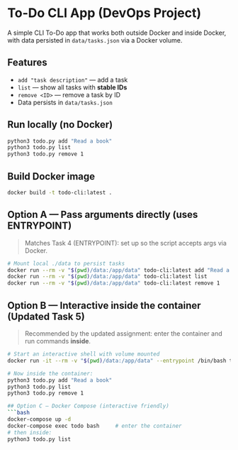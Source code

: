 # To-Do CLI App (DevOps Project)

A simple CLI To-Do app that works both outside Docker and inside Docker, with data persisted in `data/tasks.json` via a Docker volume.

## Features
- `add "task description"` — add a task
- `list` — show all tasks with **stable IDs**
- `remove <ID>` — remove a task by ID
- Data persists in `data/tasks.json`

## Run locally (no Docker)
```bash
python3 todo.py add "Read a book"
python3 todo.py list
python3 todo.py remove 1
```

## Build Docker image
```bash
docker build -t todo-cli:latest .
```

## Option A — Pass arguments directly (uses ENTRYPOINT)
> Matches Task 4 (ENTRYPOINT): set up so the script accepts args via Docker.

```bash
# Mount local ./data to persist tasks
docker run --rm -v "$(pwd)/data:/app/data" todo-cli:latest add "Read a book"
docker run --rm -v "$(pwd)/data:/app/data" todo-cli:latest list
docker run --rm -v "$(pwd)/data:/app/data" todo-cli:latest remove 1
```

## Option B — **Interactive inside the container** (Updated Task 5)
> Recommended by the updated assignment: enter the container and run commands **inside**.

```bash
# Start an interactive shell with volume mounted
docker run -it --rm -v "$(pwd)/data:/app/data" --entrypoint /bin/bash todo-cli:latest

# Now inside the container:
python3 todo.py add "Read a book"
python3 todo.py list
python3 todo.py remove 1

## Option C — Docker Compose (interactive friendly)
```bash
docker-compose up -d
docker-compose exec todo bash     # enter the container
# then inside:
python3 todo.py list

